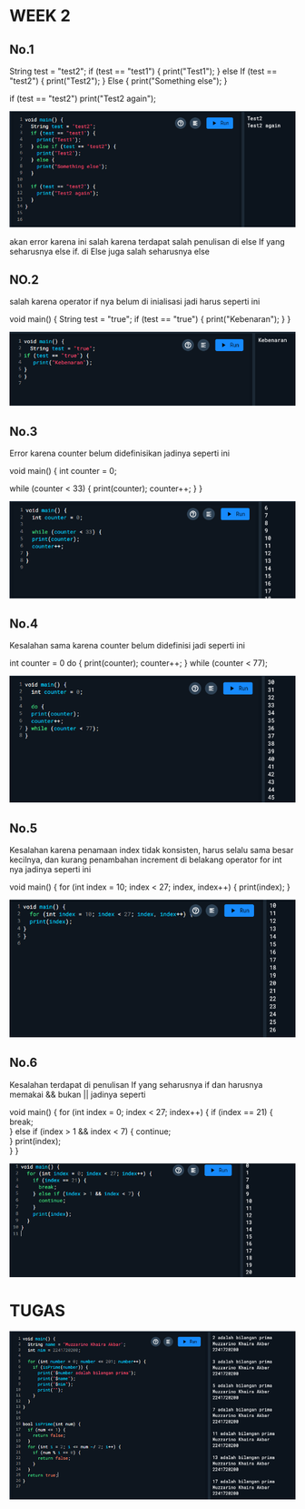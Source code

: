 # WEEK 2

## No.1

String test = "test2";
if (test == "test1") {
   print("Test1");
} else If (test == "test2") {
   print("Test2");
} Else {
   print("Something else");
}

if (test == "test2") print("Test2 again");

![Alt text](img/ifelse.png)



akan error karena ini salah karena terdapat salah penulisan di else If yang seharusnya else if. di Else juga salah seharusnya else

## NO.2
salah karena operator if nya belum di inialisasi
jadi harus seperti ini

void main() {
  String test = "true";
if (test == "true") {
   print("Kebenaran");
}
}

![Alt text](img/if.png)


## No.3

Error karena counter belum didefinisikan
jadinya seperti ini

void main() {
 int counter = 0;
  
  while (counter < 33) {
  print(counter);
  counter++;
}
}

![Alt text](img/while.png)

## No.4

Kesalahan sama karena counter belum didefinisi
jadi seperti ini

int counter = 0
do {
  print(counter);
  counter++;
} while (counter < 77);

![Alt text](img/dowhile.png)


## No.5 
Kesalahan karena penamaan index tidak konsisten, harus selalu sama besar kecilnya, dan kurang penambahan increment di belakang operator for int nya
jadinya seperti ini

void main() {
  for (int index = 10; index < 27; index, index++) {
  print(index);
}

![Alt text](img/forloop.png)


## No.6
Kesalahan terdapat di penulisan If yang seharusnya if dan harusnya memakai && bukan ||
jadinya seperti

void main() {
  for (int index = 0; index < 27; index++) {
    if (index == 21) {
      break;  
    } else if (index > 1 && index < 7) {
      continue;  
    }
    print(index);  
  }
}

![Alt text](img/forbreak.png)


# TUGAS

![Alt text](img/Week2.png)
